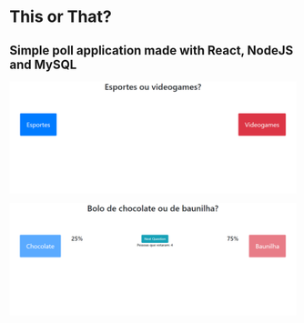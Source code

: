 # This or That?

## Simple poll application made with React, NodeJS and MySQL

![First image](thisorthat1.png)

![Second image](thisorthat2.png)
